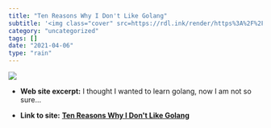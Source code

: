 ```yaml
---
title: "Ten Reasons Why I Don't Like Golang"
subtitle: '<img class="cover" src=https://rdl.ink/render/https%3A%2F%2Fwww.teamten.com%2Flawrence%2Fwritings%2F...'
category: "uncategorized"
tags: []
date: "2021-04-06"
type: "rain"
---
```

<img class="cover" src=https://rdl.ink/render/https%3A%2F%2Fwww.teamten.com%2Flawrence%2Fwritings%2Fwhy-i-dont-like-go.html>



* **Web site excerpt:** I thought I wanted to learn golang, now I am not so sure...

* **Link to site:** **[Ten Reasons Why I Don't Like Golang](https://www.teamten.com/lawrence/writings/why-i-dont-like-go.html)**